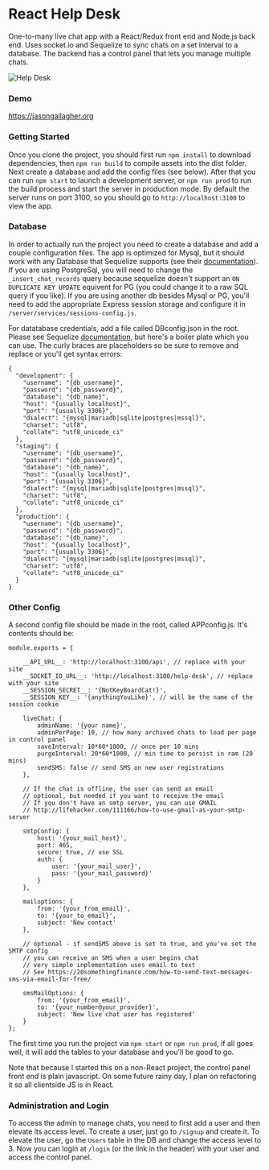 # React Help Desk
One-to-many live chat app with a React/Redux front end and Node.js back end. Uses socket.io and Sequelize to sync chats on a set interval to a database. The backend has a control panel that lets you manage multiple chats.

![Help Desk](/../screenshots/react-help-desk.png?raw=true "Optional Title")

### Demo
https://jasongallagher.org

### Getting Started

Once you clone the project, you should first run `npm install` to download dependencies, then `npm run build` to compile assets into the dist folder. Next create a database and add the config files (see below). After that you can run `npm start` to launch a development server, or `npm run prod` to run the build process and start the server in production mode. By default the server runs on port 3100, so you should go to `http://localhost:3100` to view the app.

### Database
In order to actually run the project you need to create a database and add a couple configuration files. The app is optimized for Mysql, but it should work with any Database that Sequelize supports (see their [documentation](http://docs.sequelizejs.com/en/v3/)). If you are using PostgreSql, you will need to change the `_insert_chat_records` query because sequelize doesn't support an `ON DUPLICATE KEY UPDATE` equivent for PG (you could change it to a raw SQL query if you like). If you are using another db besides Mysql or PG, you'll need to add the appropriate Express session storage and configure it in `/server/services/sessions-config.js`.

For datatabase credentials, add a file called DBconfig.json in the root. Please see Sequelize [documentation](http://docs.sequelizejs.com/en/v3/), but here's a boiler plate which you can use. The curly braces are placeholders so be sure to remove and replace or you'll get syntax errors:

```
{
  "development": {
    "username": "{db_username}",
    "password": "{db_password}",
    "database": "{db_name}",
    "host": "{usually localhost}",
    "port": "{usually 3306}",
    "dialect": "{mysql|mariadb|sqlite|postgres|mssql}",
    "charset": "utf8",
    "collate": "utf8_unicode_ci"
  },
  "staging": {
    "username": "{db_username}",
    "password": "{db_password}",
    "database": "{db_name}",
    "host": "{usually localhost}",
    "port": "{usually 3306}",
    "dialect": "{mysql|mariadb|sqlite|postgres|mssql}",
    "charset": "utf8",
    "collate": "utf8_unicode_ci"
  },
  "production": {
    "username": "{db_username}",
    "password": "{db_password}",
    "database": "{db_name}",
    "host": "{usually localhost}",
    "port": "{usually 3306}",
    "dialect": "{mysql|mariadb|sqlite|postgres|mssql}",
    "charset": "utf8",
    "collate": "utf8_unicode_ci"
  }
}
```
### Other Config
A second config file should be made in the root, called APPconfig.js. It's contents should be:

```
module.exports = {

    __API_URL__: 'http://localhost:3100/api', // replace with your site
    __SOCKET_IO_URL__: 'http://localhost:3100/help-desk', // replace with your site
    __SESSION_SECRET__: '{NotKeyBoardCat!}',
    __SESSION_KEY__: '{anythingYouLike}', // will be the name of the session cookie

    liveChat: {
        adminName: '{your name}',
        adminPerPage: 10, // how many archived chats to load per page in control panel
        saveInterval: 10*60*1000, // once per 10 mins
        purgeInterval: 20*60*1000, // min time to persist in ram (20 mins)
        sendSMS: false // send SMS on new user registrations
    },

    // If the chat is offline, the user can send an email
    // optional, but needed if you want to receive the email
    // If you don't have an smtp server, you can use GMAIL
    // http://lifehacker.com/111166/how-to-use-gmail-as-your-smtp-server

    smtpConfig: {
        host: '{your_mail_host}',
        port: 465,
        secure: true, // use SSL
        auth: {
            user: '{your_mail_user}',
            pass: '{your_mail_password}'
        }
    },

    mailoptions: {
        from: '{your_from_email}',
        to: '{your_to_email}',
        subject: 'New contact'
    },

    // optional - if sendSMS above is set to true, and you've set the SMTP config
    // you can receive an SMS when a user begins chat
    // very simple inplementation uses email to text
    // See https://20somethingfinance.com/how-to-send-text-messages-sms-via-email-for-free/

    smsMailOptions: {
        from: '{your_from_email}',
        to: '{your_number@your_provider}',
        subject: 'New live chat user has registered'
    }
};
```

The first time you run the project via `npm start` or `npm run prod`, if all goes well, it will add the tables to your database and you'll be good to go.

Note that because I started this on a non-React project, the control panel front end is plain javascript. On some future rainy day, I plan on refactoring it so all clientside JS is in React.

### Administration and Login

To access the admin to manage chats, you need to first add a user and then elevate its access level. To create a user, just go to `/signup` and create it. To elevate the user, go the `Users` table in the DB and change the access level to 3. Now you can login at `/login` (or the link in the header) with your user and access the control panel.
